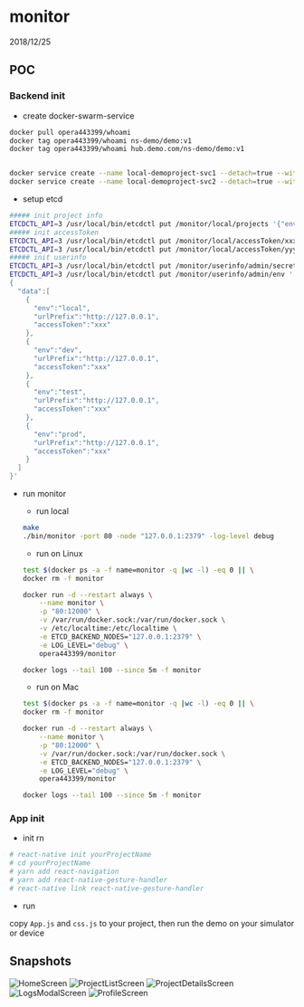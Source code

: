 # monitor

2018/12/25

## POC

### Backend init

* create docker-swarm-service

```bash
docker pull opera443399/whoami
docker tag opera443399/whoami ns-demo/demo:v1
docker tag opera443399/whoami hub.demo.com/ns-demo/demo:v1


docker service create --name local-demoproject-svc1 --detach=true --with-registry-auth --publish "5001:80" --replicas=1 ns-demo/demo:v1
docker service create --name local-demoproject-svc2 --detach=true --with-registry-auth --publish "5002:80" --replicas=2 hub.demo.com/ns-demo/demo:v1

```

* setup etcd

```bash
##### init project info
ETCDCTL_API=3 /usr/local/bin/etcdctl put /monitor/local/projects '{"env":"local","data":[{"icon":"👼","name":"demo1","status":"1"},{"icon":"😇","name":"demoproject","status":"1"}]}'
##### init accessToken
ETCDCTL_API=3 /usr/local/bin/etcdctl put /monitor/local/accessToken/xxx true
ETCDCTL_API=3 /usr/local/bin/etcdctl put /monitor/local/accessToken/yyy false
##### init userinfo
ETCDCTL_API=3 /usr/local/bin/etcdctl put /monitor/userinfo/admin/secrets/xxx true
ETCDCTL_API=3 /usr/local/bin/etcdctl put /monitor/userinfo/admin/env '
{
  "data":[
    {
      "env":"local",
      "urlPrefix":"http://127.0.0.1",
      "accessToken":"xxx"
    },
    {
      "env":"dev",
      "urlPrefix":"http://127.0.0.1",
      "accessToken":"xxx"
    },
    {
      "env":"test",
      "urlPrefix":"http://127.0.0.1",
      "accessToken":"xxx"
    },
    {
      "env":"prod",
      "urlPrefix":"http://127.0.0.1",
      "accessToken":"xxx"
    }
  ]
}'

```

* run monitor
  * run local

  ```bash
  make
  ./bin/monitor -port 80 -node "127.0.0.1:2379" -log-level debug

  ```

  * run on Linux

  ```bash
  test $(docker ps -a -f name=monitor -q |wc -l) -eq 0 || \
  docker rm -f monitor

  docker run -d --restart always \
      --name monitor \
      -p "80:12000" \
      -v /var/run/docker.sock:/var/run/docker.sock \
      -v /etc/localtime:/etc/localtime \
      -e ETCD_BACKEND_NODES="127.0.0.1:2379" \
      -e LOG_LEVEL="debug" \
      opera443399/monitor

  docker logs --tail 100 --since 5m -f monitor

  ```

  * run on Mac

  ```bash
  test $(docker ps -a -f name=monitor -q |wc -l) -eq 0 || \
  docker rm -f monitor

  docker run -d --restart always \
      --name monitor \
      -p "80:12000" \
      -v /var/run/docker.sock:/var/run/docker.sock \
      -e ETCD_BACKEND_NODES="127.0.0.1:2379" \
      -e LOG_LEVEL="debug" \
      opera443399/monitor

  docker logs --tail 100 --since 5m -f monitor

  ```

### App init

* init rn

```bash
# react-native init yourProjectName
# cd yourProjectName
# yarn add react-navigation
# yarn add react-native-gesture-handler
# react-native link react-native-gesture-handler

```

* run

copy `App.js` and `css.js` to your project, then run the demo on your simulator or device

## Snapshots

![HomeScreen](./rn/snapshots/HomeScreen.png)
![ProjectListScreen](./rn/snapshots/ProjectListScreen.png)
![ProjectDetailsScreen](./rn/snapshots/ProjectDetailsScreen.png)
![LogsModalScreen](./rn/snapshots/LogsModalScreen.png)
![ProfileScreen](./rn/snapshots/ProfileScreen.png)
